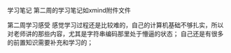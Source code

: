 学习笔记
第二周的学习笔记如xmind附件文件

第二周学习感受
感觉学习过程还是比较难的，自己的计算机基础不够扎实，所以对老师讲的那些内容，尤其是字符串编码那里处于懵逼的状态；
自己还是有很多的前置知识需要补充和学习的；